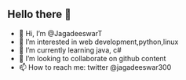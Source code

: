 Hello there 👋
---

- 👋 Hi, I’m @JagadeeswarT
- 👀 I’m interested in web development,python,linux
- 🌱 I’m currently learning java, c#
- 💞️ I’m looking to collaborate on github content
- 📫 How to reach me: twitter @jagadeeswar300

<!---
JagadeeswarT/JagadeeswarT is a ✨ special ✨ repository because its `README.md` (this file) appears on your GitHub profile.
You can click the Preview link to take a look at your changes.
--->
